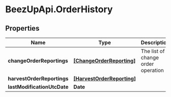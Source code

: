 # BeezUpApi.OrderHistory

## Properties
Name | Type | Description | Notes
------------ | ------------- | ------------- | -------------
**changeOrderReportings** | [**[ChangeOrderReporting]**](ChangeOrderReporting.md) | The list of change order operation | [optional] 
**harvestOrderReportings** | [**[HarvestOrderReporting]**](HarvestOrderReporting.md) |  | [optional] 
**lastModificationUtcDate** | **Date** |  | [optional] 


